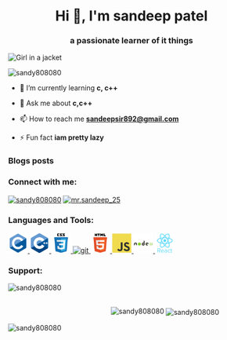 <h1 align="center">Hi 👋, I'm sandeep patel</h1>
<h3 align="center">a passionate learner of it things</h3>
<img src="https://www.codecademy.com/resources/blog/content/images/2021/12/7-Tips-to-Help-You-Learn-a-New-Programming-Language-Fast.png" alt="Girl in a jacket" width="900" >

<p align="left"> <img src="https://komarev.com/ghpvc/?username=sandy808080&label=Profile%20views&color=0e75b6&style=flat" alt="sandy808080" /> </p>

- 🌱 I’m currently learning **c, c++**

- 💬 Ask me about **c,c++**

- 📫 How to reach me **sandeepsir892@gmail.com**

- ⚡ Fun fact **iam pretty lazy**

### Blogs posts
<!-- BLOG-POST-LIST:START -->
<!-- BLOG-POST-LIST:END -->

<h3 align="left">Connect with me:</h3>
<p align="left">
<a href="https://dev.to/sandy808080" target="blank"><img align="center" src="https://raw.githubusercontent.com/rahuldkjain/github-profile-readme-generator/master/src/images/icons/Social/devto.svg" alt="sandy808080" height="30" width="40" /></a>
<a href="https://instagram.com/mr.sandeep_25" target="blank"><img align="center" src="https://raw.githubusercontent.com/rahuldkjain/github-profile-readme-generator/master/src/images/icons/Social/instagram.svg" alt="mr.sandeep_25" height="30" width="40" /></a>
</p>

<h3 align="left">Languages and Tools:</h3>
<p align="left"> <a href="https://www.cprogramming.com/" target="_blank" rel="noreferrer"> <img src="https://raw.githubusercontent.com/devicons/devicon/master/icons/c/c-original.svg" alt="c" width="40" height="40"/> </a> <a href="https://www.w3schools.com/cpp/" target="_blank" rel="noreferrer"> <img src="https://raw.githubusercontent.com/devicons/devicon/master/icons/cplusplus/cplusplus-original.svg" alt="cplusplus" width="40" height="40"/> </a> <a href="https://www.w3schools.com/css/" target="_blank" rel="noreferrer"> <img src="https://raw.githubusercontent.com/devicons/devicon/master/icons/css3/css3-original-wordmark.svg" alt="css3" width="40" height="40"/> </a> <a href="https://git-scm.com/" target="_blank" rel="noreferrer"> <img src="https://www.vectorlogo.zone/logos/git-scm/git-scm-icon.svg" alt="git" width="40" height="40"/> </a> <a href="https://www.w3.org/html/" target="_blank" rel="noreferrer"> <img src="https://raw.githubusercontent.com/devicons/devicon/master/icons/html5/html5-original-wordmark.svg" alt="html5" width="40" height="40"/> </a> <a href="https://developer.mozilla.org/en-US/docs/Web/JavaScript" target="_blank" rel="noreferrer"> <img src="https://raw.githubusercontent.com/devicons/devicon/master/icons/javascript/javascript-original.svg" alt="javascript" width="40" height="40"/> </a> <a href="https://nodejs.org" target="_blank" rel="noreferrer"> <img src="https://raw.githubusercontent.com/devicons/devicon/master/icons/nodejs/nodejs-original-wordmark.svg" alt="nodejs" width="40" height="40"/> </a> <a href="https://reactjs.org/" target="_blank" rel="noreferrer"> <img src="https://raw.githubusercontent.com/devicons/devicon/master/icons/react/react-original-wordmark.svg" alt="react" width="40" height="40"/> </a> </p>

<h3 align="left">Support:</h3>
<p><a href="https://www.buymeacoffee.com/sandy808080"> <img align="left" src="https://cdn.buymeacoffee.com/buttons/v2/default-yellow.png" height="50" width="210" alt="sandy808080" /></a></p><br><br>

<p><img align="left" src="https://github-readme-stats.vercel.app/api/top-langs?username=sandy808080&show_icons=true&locale=en&layout=compact" alt="sandy808080" /></p>

<p>&nbsp;<img align="center" src="https://github-readme-stats.vercel.app/api?username=sandy808080&show_icons=true&locale=en" alt="sandy808080" /></p>

<p><img align="center" src="https://github-readme-streak-stats.herokuapp.com/?user=sandy808080&" alt="sandy808080" /></p>
